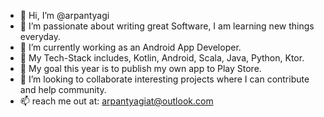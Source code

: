 - 👋 Hi, I’m @arpantyagi
- 👀 I’m passionate about writing great Software, I am learning new things everyday. 
- 🌱 I’m currently working as an Android App Developer.
- 📱 My Tech-Stack includes, Kotlin, Android, Scala, Java, Python, Ktor.
- 🥅 My goal this year is to publish my own app to Play Store.
- 💞️ I’m looking to collaborate interesting projects where I can contribute and help community. 
- 📫 reach me out at: arpantyagiat@outlook.com

<!---
arpantyagi/arpantyagi is a ✨ special ✨ repository because its `README.md` (this file) appears on your GitHub profile.
You can click the Preview link to take a look at your changes.
--->
